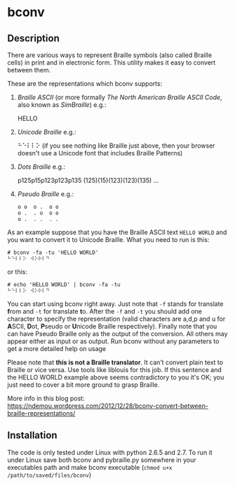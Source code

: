 # bconv

## Description 

There are various ways to represent Braille symbols (also called Braille cells) in print and in electronic form. This utility makes it easy to convert between them.

These are the representations which bconv supports:

1. *Braille ASCII* (or more formally *The North American Braille ASCII Code*, also known as *SimBraille*) e.g.:

    HELLO

1. *Unicode Braille* e.g.:

    ⠓⠑⠇⠇⠕
(if you see nothing like Braille just above, then your browser doesn't use a Unicode font that includes Braille Patterns)

1.  *Dots Braille* e.g.:

    p125p15p123p123p135
    (125)(15)(123)(123)(135)
    ...

1.  *Pseudo Braille* e.g.:

        o o  o .  o o   
        o .  . o  o o   
        o .  . .  . .

As an example suppose that you have the Braille ASCII text `HELLO WORLD` and you want to convert it to Unicode Braille. What you need to run is this:

    # bconv -fa -tu 'HELLO WORLD'
    ⠓⠑⠇⠇⠕⠀⠺⠕⠗⠇⠙

or this:

    # echo 'HELLO WORLD' | bconv -fa -tu
    ⠓⠑⠇⠇⠕⠀⠺⠕⠗⠇⠙

You can start using bconv right away. Just note that `-f` stands for translate **f**rom and `-t` for translate **t**o. After the `-f` and `-t` you should add one character to specify the representation (valid characters are a,d,p and u for **A**SCII, **D**ot, **P**seudo or **U**nicode Braille respectively). Finally note that you can have Pseudo Braille only as the output of the conversion. All others may appear either as input or as output. Run bconv without any parameters to get a more detailed help on usage

Please note that **this is not a Braille translator**. It can’t convert plain text to Braille or vice versa. Use tools like liblouis for this job. If this sentence and the HELLO WORLD example above seems contradictory to you it's OK;  you just need to cover a bit more ground to grasp Braille.

More info in this blog post: https://ndemou.wordpress.com/2012/12/28/bconv-convert-between-braille-representations/

## Installation

The code is only tested under Linux with python 2.6.5 and 2.7. To run it under Linux save both bconv and pybraille.py somewhere in your executables path and make bconv executable (`chmod u+x /path/to/saved/files/bconv`)
